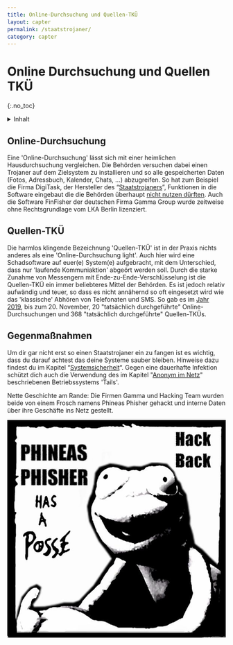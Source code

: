```yaml
---
title: Online-Durchsuchung und Quellen-TKÜ
layout: capter
permalink: /staatstrojaner/
category: capter
---
```

# Online Durchsuchung und Quellen TKÜ
{:.no_toc}

<details markdown="block">
  <summary>
    Inhalt
  </summary>
* TOC
{:toc}
</details>

## Online-Durchsuchung

Eine 'Online-Durchsuchung' lässt sich mit einer heimlichen Hausdurchsuchung vergleichen.
Die Behörden versuchen dabei einen Trojaner auf dem Zielsystem zu installieren und so alle gespeicherten Daten (Fotos, Adressbuch, Kalender, Chats, ...) abzugreifen.
So hat zum Beispiel die Firma DigiTask, der Hersteller des “[Staatstrojaners](https://youtu.be/8REBKuFGfk8)”, Funktionen in die Software eingebaut die die Behörden überhaupt [nicht nutzen dürften](https://www.ccc.de/de/updates/2011/staatstrojaner).
Auch die Software FinFisher der deutschen Firma Gamma Group wurde zeitweise ohne Rechtsgrundlage vom LKA Berlin lizenziert.

## Quellen-TKÜ

Die harmlos klingende Bezeichnung 'Quellen-TKÜ' ist in der Praxis nichts anderes als eine 'Online-Durchsuchung light'.
Auch hier wird eine Schadsoftware auf euer(e) System(e) aufgebracht, mit dem Unterschied, dass nur 'laufende Kommuniaktion' abgeört werden soll.
Durch die starke Zunahme von Messengern mit Ende-zu-Ende-Verschlüsselung ist die Quellen-TKÜ ein immer beliebteres Mittel der Behörden.
Es ist jedoch relativ aufwändig und teuer, so dass es nicht annähernd so oft eingesetzt wird wie das 'klassische' Abhören von Telefonaten und SMS.
So gab es im [Jahr 2019](https://netzpolitik.org/2020/justizstatistik-2019-die-polizei-setzt-taeglich-staatstrojaner-ein/), bis zum 20. November, 20 "tatsächlich durchgeführte" Online-Durchsuchungen und 368 "tatsächlich durchgeführte" Quellen-TKÜs.

## Gegenmaßnahmen

Um dir gar nicht erst so einen Staatstrojaner ein zu fangen ist es wichtig, dass du darauf achtest das deine Systeme sauber bleiben.
Hinweise dazu findest du im Kapitel “[Systemsicherheit](/systemsicherheit/)“.
Gegen eine dauerhafte Infektion schützt dich auch die Verwendung des im Kapitel "[Anonym im Netz](/anonym-im-netz/)" beschriebenen Betriebssystems 'Tails'.

Nette Geschichte am Rande: Die Firmen Gamma und Hacking Team wurden beide von einem Frosch namens Phineas Phisher gehackt und interne Daten über ihre Geschäfte ins Netz gestellt.

![](../assets/posts/phineas.jpg)
